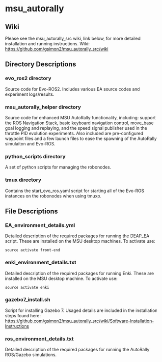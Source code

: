 # msu_autorally #


## Wiki ##
Please see the msu_autorally_src wiki, link below, for more detailed installation and running instructions.
Wiki: https://github.com/gsimon2/msu_autorally_src/wiki


## Directory Descriptions ##
### evo_ros2 directory ###
Source code for Evo-ROS2. Includes various EA source codes and experiment logs/results.

### msu_autorally_helper directory ###
Source code for enhanced MSU AutoRally functionality, including: support the ROS Navigation Stack, basic keyboard navigation control, move_base goal logging and replaying, and the speed signal publisher used in the throttle PID evolution experiments.
Also included are pre-configured waypoint files and a few launch files to ease the spawning of the AutoRally simulaiton and Evo-ROS.

### python_scripts directory ###
A set of python scripts for managing the robonodes.

### tmux directory ###
Contains the start_evo_ros.yaml script for starting all of the Evo-ROS instances on the robonodes when using tmuxp.


## File Descriptions ##
### EA_environment_details.yml ###
Detailed description of the required packages for running the DEAP_EA script. These are installed on the MSU desktop machines.
To activate use:

```source activate front-end```

### enki_environment_details.txt ###
Detailed description of the required packages for running Enki. These are installed on the MSU desktop machine.
To activate use:

```source activate enki```

### gazebo7_install.sh ###
Script for installing Gazebo 7. Usaged details are included in the installation steps found here: https://github.com/gsimon2/msu_autorally_src/wiki/Software-Installation-Instructions


### ros_environment_details.txt ###
Detailed description of the required packages for running the AutoRally ROS/Gazebo simulations.






